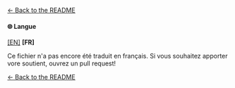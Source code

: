 [← Back to the README](../../../README.md)

#### 🌐 Langue
[[EN]](../../advanced.md) **[FR]**

Ce fichier n'a pas encore été traduit en français. Si vous souhaitez apporter vore soutient, ouvrez un pull request!

[← Back to the README](../../../README.md)
